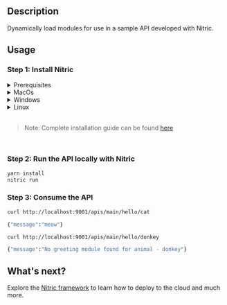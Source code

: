 ## Description

Dynamically load modules for use in a sample API developed with Nitric.

## Usage

### Step 1: Install Nitric

<details>
 <summary>Prerequisites</summary>

- [Git](https://git-scm.com/)
- [Docker](https://docs.docker.com/get-docker/)
- [Pulumi](https://www.pulumi.com/docs/reference/cli/)

</details>

<details>
 <summary>MacOs</summary>

Install with [homebrew](https://brew.sh/)

```bash
brew install nitrictech/tap/nitric
```

</details>

<details>
 <summary>Windows</summary>

Install with [scoop](https://scoop.sh/)

```
scoop bucket add nitric https://github.com/nitrictech/scoop-bucket.git
scoop install nitric
```

</details>

<details>
 <summary>Linux</summary>
 
Download as a scripted install via curl.

```bash
curl https://nitric.io/install | bash

```

 </details>

<br/>

> Note: Complete installation guide can be found [here](https://nitric.io/docs/installation)

<br/>

### Step 2: Run the API locally with Nitric

```bash
yarn install
nitric run
```

### Step 3: Consume the API

```bash
curl http://localhost:9001/apis/main/hello/cat
```

```bash
{"message":"meow"}
```

```bash
curl http://localhost:9001/apis/main/hello/donkey
```

```bash
{"message":"No greeting module found for animal - donkey"}
```

## What's next?

Explore the [Nitric framework](https://nitric.io/docs) to learn how to deploy to the cloud and much more.
